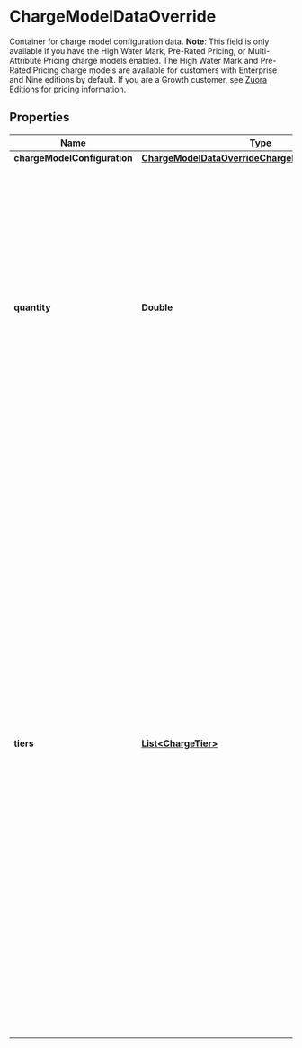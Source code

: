 

# ChargeModelDataOverride

Container for charge model configuration data.  **Note**: This field is only available if you have the High Water Mark, Pre-Rated Pricing, or Multi-Attribute Pricing charge models enabled. The High Water Mark and Pre-Rated Pricing charge models are available for customers with Enterprise and Nine editions by default. If you are a Growth customer, see [Zuora Editions](https://knowledgecenter.zuora.com/BB_Introducing_Z_Business/C_Zuora_Editions) for pricing information. 

## Properties

| Name | Type | Description | Notes |
|------------ | ------------- | ------------- | -------------|
|**chargeModelConfiguration** | [**ChargeModelDataOverrideChargeModelConfiguration**](ChargeModelDataOverrideChargeModelConfiguration.md) |  |  [optional] |
|**quantity** | **Double** | Number of units purchased. This field is used if the Multi-Attribute Pricing formula uses the &#x60;quantity()&#x60; function.  This field is only available for one-time and recurring charges that use the Multi-Attribute Pricing charge model.  |  [optional] |
|**tiers** | [**List&lt;ChargeTier&gt;**](ChargeTier.md) | List of cumulative pricing tiers in the charge.  **Note**: When you override the tiers of a usage-based charge using High Water Mark Pricing charge model, you have to provide all of the tiers, including the ones you do not want to change. The new tiers will completely override the previous ones. The High Water Mark Pricing charge models are available for customers with Enterprise and Nine editions by default. If you are a Growth customer, see [Zuora Editions](https://knowledgecenter.zuora.com/BB_Introducing_Z_Business/C_Zuora_Editions) for pricing information.  |  [optional] |



